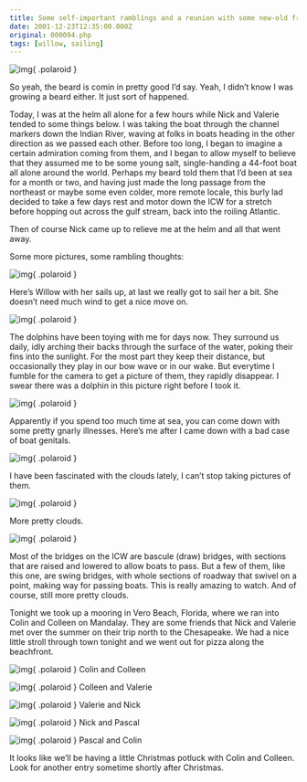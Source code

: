 ```yaml
---
title: Some self-important ramblings and a reunion with some new-old friends
date: 2001-12-23T12:35:00.000Z
original: 000094.php
tags: [willow, sailing]
---
```


![img](./salty.jpg){ .polaroid }

So yeah, the beard is comin in pretty good I’d say. Yeah, I didn’t know I was growing a beard either. It just sort of happened.

Today, I was at the helm all alone for a few hours while Nick and Valerie tended to some things below. I was taking the boat through the channel markers down the Indian River, waving at folks in boats heading in the other direction as we passed each other. Before too long, I began to imagine a certain admiration coming from them, and I began to allow myself to believe that they assumed me to be some young salt, single-handing a 44-foot boat all alone around the world. Perhaps my beard told them that I’d been at sea for a month or two, and having just made the long passage from the northeast or maybe some even colder, more remote locale, this burly lad decided to take a few days rest and motor down the ICW for a stretch before hopping out across the gulf stream, back into the roiling Atlantic.

Then of course Nick came up to relieve me at the helm and all that went away.

Some more pictures, some rambling thoughts:

![img](./sailsup.jpg){ .polaroid }

Here’s Willow with her sails up, at last we really got to sail her a bit. She doesn’t need much wind to get a nice move on.

![img](./almostadolphin.jpg){ .polaroid }

The dolphins have been toying with me for days now. They surround us daily, idly arching their backs through the surface of the water, poking their fins into the sunlight. For the most part they keep their distance, but occasionally they play in our bow wave or in our wake. But everytime I fumble for the camera to get a picture of them, they rapidly disappear. I swear there was a dolphin in this picture right before I took it.

![img](./boatgenitals.jpg){ .polaroid }

Apparently if you spend too much time at sea, you can come down with some pretty gnarly illnesses. Here’s me after I came down with a bad case of boat genitals.

![img](./moreprettyclouds.jpg){ .polaroid }

I have been fascinated with the clouds lately, I can’t stop taking pictures of them.

![img](./stillmoreprettyclouds.jpg){ .polaroid }

More pretty clouds.

![img](./swingbridge.jpg){ .polaroid }

Most of the bridges on the ICW are bascule (draw) bridges, with sections that are raised and lowered to allow boats to pass. But a few of them, like this one, are swing bridges, with whole sections of roadway that swivel on a point, making way for passing boats. This is really amazing to watch. And of course, still more pretty clouds.

Tonight we took up a mooring in Vero Beach, Florida, where we ran into Colin and Colleen on Mandalay. They are some friends that Nick and Valerie met over the summer on their trip north to the Chesapeake. We had a nice little stroll through town tonight and we went out for pizza along the beachfront.

![img](./colin-colleen.jpg){ .polaroid }
Colin and Colleen

![img](./colleen-valerie.jpg){ .polaroid }
Colleen and Valerie

![img](./valerie-nick.jpg){ .polaroid }
Valerie and Nick

![img](./nick-pascal.jpg){ .polaroid }
Nick and Pascal

![img](./pascal-colin.jpg){ .polaroid }
Pascal and Colin

It looks like we’ll be having a little Christmas potluck with Colin and Colleen. Look for another entry sometime shortly after Christmas.
